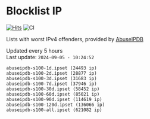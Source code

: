 # Blocklist IP

[![Hits](https://hits.seeyoufarm.com/api/count/incr/badge.svg?url=https%3A%2F%2Fgithub.com%2Fborestad%2Fblocklist-ip%2F&count_bg=%2379C83D&title_bg=%23555555&icon=&icon_color=%23E7E7E7&title=hits&edge_flat=false)](https://hits.seeyoufarm.com)  ![CI](https://img.shields.io/github/workflow/status/borestad/blocklist-ip/CI?style=flat-square)

Lists with worst IPv4 offenders, provided by [AbuseIPDB](https://www.abuseipdb.com/)

<!-- FOOTER-PLACEHOLDER -->
Updated every 5 hours<br>
Last update: `2024-09-05 - 10:24:52`
```
abuseipdb-s100-1d.ipset (24493 ip)
abuseipdb-s100-2d.ipset (28877 ip)
abuseipdb-s100-3d.ipset (31683 ip)
abuseipdb-s100-7d.ipset (37946 ip)
abuseipdb-s100-30d.ipset (58452 ip)
abuseipdb-s100-60d.ipset (85021 ip)
abuseipdb-s100-90d.ipset (114619 ip)
abuseipdb-s100-120d.ipset (136066 ip)
abuseipdb-s100-all.ipset (621082 ip)
```
